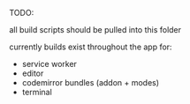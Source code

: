 
TODO:

all build scripts should be pulled into this folder

currently builds exist throughout the app for:
- service worker
- editor
- codemirror bundles (addon + modes)
- terminal